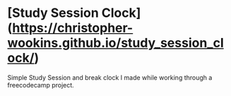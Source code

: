 # [Study Session Clock] (https://christopher-wookins.github.io/study_session_clock/)
 Simple Study Session and break clock I made while working through a freecodecamp project.
